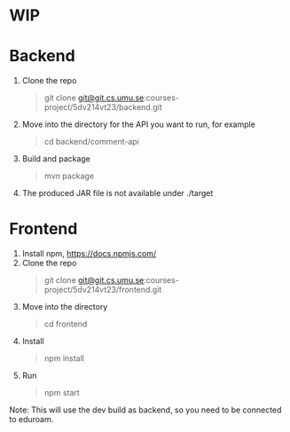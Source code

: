 # **WIP**

# Backend
1. Clone the repo
    > git clone git@git.cs.umu.se:courses-project/5dv214vt23/backend.git
2. Move into the directory for the API you want to run, for example
    > cd backend/comment-api
3. Build and package
    > mvn package
4. The produced JAR file is not available under ./target

# Frontend
1. Install npm, https://docs.npmjs.com/
2. Clone the repo
    > git clone git@git.cs.umu.se:courses-project/5dv214vt23/frontend.git
3. Move into the directory
    > cd frontend
4. Install
    > npm install
5. Run
    > npm start

Note: This will use the dev build as backend, so you need to be connected to eduroam.